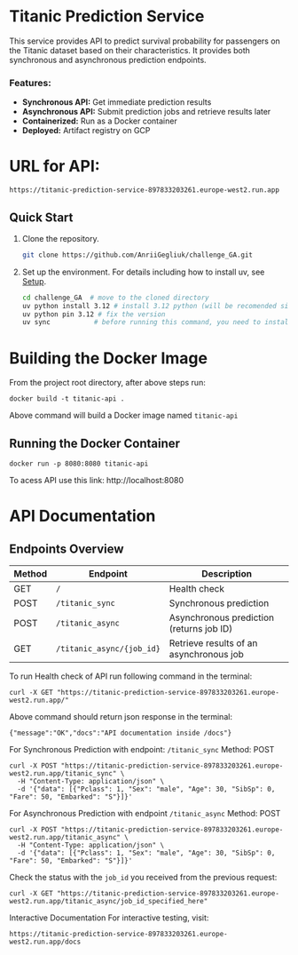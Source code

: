 # Titanic Prediction Service
This service provides API to predict survival probability for passengers on the Titanic dataset based on their characteristics.
It provides both synchronous and asynchronous prediction endpoints.

### Features:

- **Synchronous API:** Get immediate prediction results
- **Asynchronous API:** Submit prediction jobs and retrieve results later
- **Containerized:** Run as a Docker container
- **Deployed:** Artifact registry on GCP

# URL for API:

```
https://titanic-prediction-service-897833203261.europe-west2.run.app
```


## Quick Start

1. Clone the repository.

   ```bash
   git clone https://github.com/AnriiGegliuk/challenge_GA.git
   ```

2. Set up the environment. For details including how to install uv, see [Setup](docs/setup.md).

    ```sh
    cd challenge_GA  # move to the cloned directory
    uv python install 3.12 # install 3.12 python (will be recomended since .venv is build on uv and 3.12)
    uv python pin 3.12 # fix the version
    uv sync           # before running this command, you need to install uv and ensure that
    ```


# Building the Docker Image

From the project root directory, after above steps run:

```
docker build -t titanic-api .
```

Above command will build a Docker image named `titanic-api`

## Running the Docker Container

```
docker run -p 8080:8080 titanic-api
```

To acess API use this link: http://localhost:8080

# API Documentation

## Endpoints Overview

| Method | Endpoint | Description |
|--------|----------|-------------|
| GET | `/` | Health check |
| POST | `/titanic_sync` | Synchronous prediction |
| POST | `/titanic_async` | Asynchronous prediction (returns job ID) |
| GET | `/titanic_async/{job_id}` | Retrieve results of an asynchronous job |

To run Health check of API run following command in the terminal:

```
curl -X GET "https://titanic-prediction-service-897833203261.europe-west2.run.app/"
```

Above command should return json response in the terminal:

```
{"message":"OK","docs":"API documentation inside /docs"}
```

For Synchronous Prediction with endpoint: `/titanic_sync`
Method: POST

```
curl -X POST "https://titanic-prediction-service-897833203261.europe-west2.run.app/titanic_sync" \
  -H "Content-Type: application/json" \
  -d '{"data": [{"Pclass": 1, "Sex": "male", "Age": 30, "SibSp": 0, "Fare": 50, "Embarked": "S"}]}'

```


For Asynchronous Prediction with endpoint `/titanic_async`
Method: POST

```
curl -X POST "https://titanic-prediction-service-897833203261.europe-west2.run.app/titanic_async" \
  -H "Content-Type: application/json" \
  -d '{"data": [{"Pclass": 1, "Sex": "male", "Age": 30, "SibSp": 0, "Fare": 50, "Embarked": "S"}]}'

```

Check the status with the `job_id` you received from the previous request:

```
curl -X GET "https://titanic-prediction-service-897833203261.europe-west2.run.app/titanic_async/job_id_specified_here"
```





Interactive Documentation
For interactive testing, visit:

```
https://titanic-prediction-service-897833203261.europe-west2.run.app/docs

```
